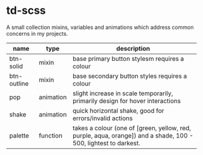 # td-scss

A small collection mixins, variables and animations which address common concerns in my projects.

| name        | type      | description                                                                                                     |
| ----------- | --------- | --------------------------------------------------------------------------------------------------------------- |
| btn-solid   | mixin     | base primary button stylesm requires a colour                                                                   |
| btn-outline | mixin     | base secondary button styles requires a colour                                                                  |
| pop         | animation | slight increase in scale temporarily, primarily design for hover interactions                                   |
| shake       | animation | quick horizontal shake, good for errors/invalid actions                                                         |
| palette     | function  | takes a colour (one of [green, yellow, red, purple, aqua, orange]) and a shade, 100 - 500, lightest to darkest. |
